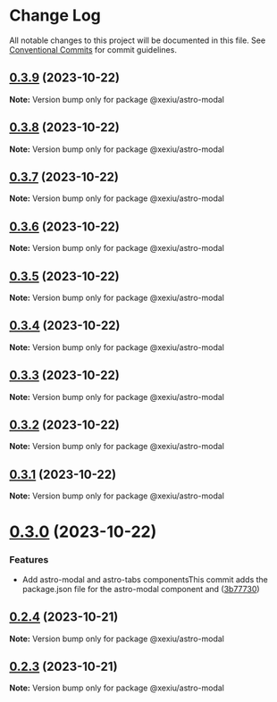 # Change Log

All notable changes to this project will be documented in this file.
See [Conventional Commits](https://conventionalcommits.org) for commit guidelines.

## [0.3.9](https://github.com/xexiu/astro-components/compare/@xexiu/astro-modal@0.3.8...@xexiu/astro-modal@0.3.9) (2023-10-22)

**Note:** Version bump only for package @xexiu/astro-modal





## [0.3.8](https://github.com/xexiu/astro-components/compare/@xexiu/astro-modal@0.3.7...@xexiu/astro-modal@0.3.8) (2023-10-22)

**Note:** Version bump only for package @xexiu/astro-modal





## [0.3.7](https://github.com/xexiu/astro-components/compare/@xexiu/astro-modal@0.3.6...@xexiu/astro-modal@0.3.7) (2023-10-22)

**Note:** Version bump only for package @xexiu/astro-modal





## [0.3.6](https://github.com/xexiu/astro-components/compare/@xexiu/astro-modal@0.3.5...@xexiu/astro-modal@0.3.6) (2023-10-22)

**Note:** Version bump only for package @xexiu/astro-modal





## [0.3.5](https://github.com/xexiu/astro-components/compare/@xexiu/astro-modal@0.3.4...@xexiu/astro-modal@0.3.5) (2023-10-22)

**Note:** Version bump only for package @xexiu/astro-modal





## [0.3.4](https://github.com/xexiu/astro-components/compare/@xexiu/astro-modal@0.3.3...@xexiu/astro-modal@0.3.4) (2023-10-22)

**Note:** Version bump only for package @xexiu/astro-modal





## [0.3.3](https://github.com/xexiu/astro-components/compare/@xexiu/astro-modal@0.3.2...@xexiu/astro-modal@0.3.3) (2023-10-22)

**Note:** Version bump only for package @xexiu/astro-modal





## [0.3.2](https://github.com/xexiu/astro-components/compare/@xexiu/astro-modal@0.3.1...@xexiu/astro-modal@0.3.2) (2023-10-22)

**Note:** Version bump only for package @xexiu/astro-modal





## [0.3.1](https://github.com/xexiu/astro-components/compare/@xexiu/astro-modal@0.3.0...@xexiu/astro-modal@0.3.1) (2023-10-22)

**Note:** Version bump only for package @xexiu/astro-modal





# [0.3.0](https://github.com/xexiu/astro-components/compare/@xexiu/astro-modal@0.2.4...@xexiu/astro-modal@0.3.0) (2023-10-22)


### Features

* Add astro-modal and astro-tabs componentsThis commit adds the package.json file for the astro-modal component and ([3b77730](https://github.com/xexiu/astro-components/commit/3b77730dc8b30bbec48ff9bc42c0aea48c905a0a))





## [0.2.4](https://github.com/xexiu/astro-components/compare/@xexiu/astro-modal@0.2.3...@xexiu/astro-modal@0.2.4) (2023-10-21)

**Note:** Version bump only for package @xexiu/astro-modal





## [0.2.3](https://github.com/xexiu/astro-components/compare/@xexiu/astro-modal@0.1.9...@xexiu/astro-modal@0.2.3) (2023-10-21)

**Note:** Version bump only for package @xexiu/astro-modal
